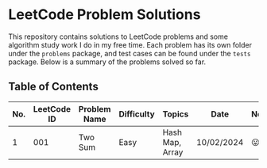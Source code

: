 # LeetCode Problem Solutions

This repository contains solutions to LeetCode problems and some algorithm study work I do in my free time. Each problem has its own folder under the `problems` package, and test cases can be found under the `tests` package. Below is a summary of the problems solved so far.

## Table of Contents
| No. | LeetCode ID | Problem Name       | Difficulty | Topics                | Date       | Notes                       |
|-----|-------------|--------------------|------------|-----------------------|------------|-----------------------------|
| 1   | 001         | Two Sum             | Easy      | Hash Map, Array       | 10/02/2024 | 😛                         || 2 | 002 | Something | Easy | Nothing to say | 10/02/2024 | Nothing to say |
